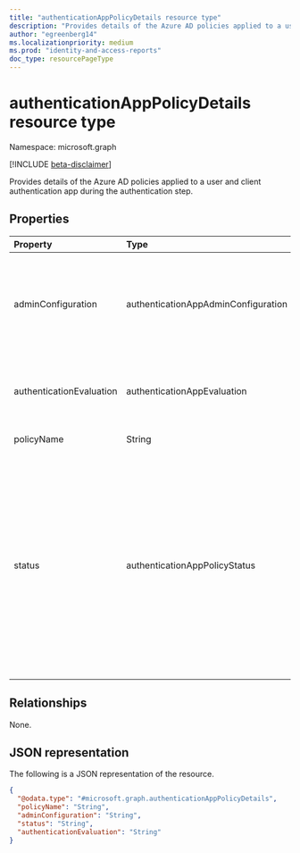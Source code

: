 ```yaml
---
title: "authenticationAppPolicyDetails resource type"
description: "Provides details of the Azure AD policies applied to a user and client authentication app during the authentication step."
author: "egreenberg14"
ms.localizationpriority: medium
ms.prod: "identity-and-access-reports"
doc_type: resourcePageType
---
```


# authenticationAppPolicyDetails resource type

Namespace: microsoft.graph

[!INCLUDE [beta-disclaimer](../../includes/beta-disclaimer.md)]

Provides details of the Azure AD policies applied to a user and client authentication app during the authentication step.

## Properties
|Property|Type|Description|
|:---|:---|:---|
|adminConfiguration|authenticationAppAdminConfiguration|The admin configuration of the policy on the user's authentication app. For a policy that does not impact the success/failure of the authentication, the evaluation defaults to `notApplicable`. The possible values are: `notApplicable`, `enabled`, `disabled`, `unknownFutureValue`.|
|authenticationEvaluation|authenticationAppEvaluation|Evaluates the success/failure of the authentication based on the admin configuration of the policy on the user's client authentication app. The possible values are: `success`, `failure`, `unknownFutureValue`.|
|policyName|String|The name of the policy enforced on the user's authentication app.|
|status|authenticationAppPolicyStatus|Refers to whether the policy executed as expected on the user's client authentication app. The possible values are: `unknown`, `appLockOutOfDate`, `appLockEnabled`, `appLockDisabled`, `appContextOutOfDate`, `appContextShown`, `appContextNotShown`, `locationContextOutOfDate`, `locationContextShown`, `locationContextNotShown`, `numberMatchOutOfDate`, `numberMatchCorrectNumberEntered`, `numberMatchIncorrectNumberEntered`, `numberMatchDeny`, `tamperResistantHardwareOutOfDate`, `tamperResistantHardwareUsed`, `tamperResistantHardwareNotUsed`, `unknownFutureValue`.|

## Relationships
None.

## JSON representation
The following is a JSON representation of the resource.
<!-- {
  "blockType": "resource",
  "@odata.type": "microsoft.graph.authenticationAppPolicyDetails"
}
-->
``` json
{
  "@odata.type": "#microsoft.graph.authenticationAppPolicyDetails",
  "policyName": "String",
  "adminConfiguration": "String",
  "status": "String",
  "authenticationEvaluation": "String"
}
```


